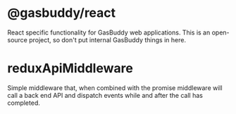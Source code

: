@gasbuddy/react
===============
React specific functionality for GasBuddy web applications. This is an open-source project, so don't put
internal GasBuddy things in here.

reduxApiMiddleware
==================
Simple middleware that, when combined with the promise middleware will call a back end API and dispatch events
while and after the call has completed.
